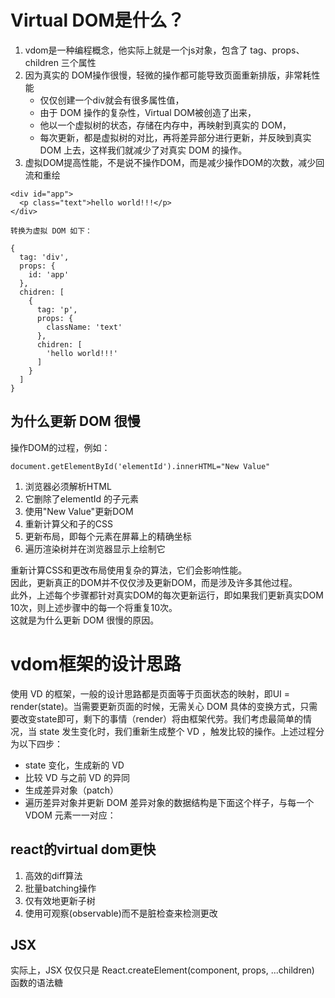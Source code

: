 # Virtual DOM是什么？


1. vdom是一种编程概念，他实际上就是一个js对象，包含了 tag、props、children 三个属性
2. 因为真实的 DOM操作很慢，轻微的操作都可能导致⻚面重新排版，⾮常耗性能
    + 仅仅创建一个div就会有很多属性值，
    + 由于 DOM 操作的复杂性，Virtual DOM被创造了出来，
    + 他以一个虚拟树的状态，存储在内存中，再映射到真实的 DOM，
    + 每次更新，都是虚拟树的对比，再将差异部分进行更新，并反映到真实 DOM 上去，这样我们就减少了对真实 DOM 的操作。
3. 虚拟DOM提高性能，不是说不操作DOM，而是减少操作DOM的次数，减少回流和重绘
```
<div id="app">
  <p class="text">hello world!!!</p>
</div>

转换为虚拟 DOM 如下：

{
  tag: 'div',
  props: {
    id: 'app'
  },
  chidren: [
    {
      tag: 'p',
      props: {
        className: 'text'
      },
      chidren: [
        'hello world!!!'
      ]
    }
  ]
}

```


## 为什么更新 DOM 很慢

操作DOM的过程，例如：
```
document.getElementById('elementId').innerHTML="New Value"
```
1. 浏览器必须解析HTML
2. 它删除了elementId 的子元素
3. 使用"New Value"更新DOM
4. 重新计算父和子的CSS
5. 更新布局，即每个元素在屏幕上的精确坐标
6. 遍历渲染树并在浏览器显示上绘制它


重新计算CSS和更改布局使用复杂的算法，它们会影响性能。  
因此，更新真正的DOM并不仅仅涉及更新DOM，而是涉及许多其他过程。  
此外，上述每个步骤都针对真实DOM的每次更新运行，即如果我们更新真实DOM 10次，则上述步骤中的每一个将重复10次。  
这就是为什么更新 DOM 很慢的原因。



# vdom框架的设计思路
使用 VD 的框架，一般的设计思路都是页面等于页面状态的映射，即UI = render(state)。当需要更新页面的时候，无需关心 DOM 具体的变换方式，只需要改变state即可，剩下的事情（render）将由框架代劳。我们考虑最简单的情况，当 state 发生变化时，我们重新生成整个 VD ，触发比较的操作。上述过程分为以下四步： 
- state 变化，生成新的 VD 
- 比较 VD 与之前 VD 的异同 
- 生成差异对象（patch） 
- 遍历差异对象并更新 DOM 差异对象的数据结构是下面这个样子，与每一个 VDOM 元素一一对应：
## react的virtual dom更快
1. 高效的diff算法
2. 批量batching操作
3. 仅有效地更新子树
4. 使用可观察(observable)而不是脏检查来检测更改


## JSX
实际上，JSX 仅仅只是 React.createElement(component, props, ...children) 函数的语法糖